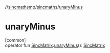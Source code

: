 //[sincmathsmp](../../index.md)/[sincmaths](index.md)/[unaryMinus](unary-minus.md)

# unaryMinus

[common]\
operator fun [SincMatrix](-sinc-matrix/index.md).[unaryMinus](unary-minus.md)(): [SincMatrix](-sinc-matrix/index.md)
